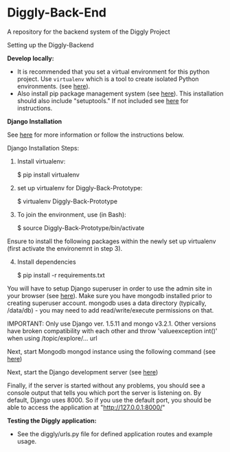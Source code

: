 # Diggly-Back-End
A repository for the backend system of the Diggly Project

Setting up the Diggly-Backend

**Develop locally:**
  - It is recommended that you set a virtual environment for this python project. Use `virtualenv` which is a tool to create isolated Python environments. (see [here](https://pypi.python.org/pypi/virtualenv)).
  - Also install pip package management system (see [here](https://pip.pypa.io/en/stable/installing/)). This installation should also include "setuptools." If not included see [here](https://pip.pypa.io/en/stable/installing/#pip-included-with-python) for instructions.

**Django Installation**

See [here](http://django-mongodb-engine.readthedocs.org/en/latest/topics/setup.html#installation) for more information or follow the instructions below.

Django Installation Steps:
  1. Install virtualenv:
  
        $ pip install virtualenv
  
  2. set up virtualenv for Diggly-Back-Prototype:
  
        $ virtualenv Diggly-Back-Prototype
      
  3. To join the environment, use (in Bash):
  
        $ source Diggly-Back-Prototype/bin/activate
      
  Ensure to install the following packages within the newly set up virtualenv (first activate the environemnt in step 3).

  4. Install dependencies

        $ pip install -r requirements.txt
      

You will have to setup Django superuser in order to use the admin site in your browser (see [here](https://docs.djangoproject.com/en/1.9/intro/tutorial02/#introducing-the-django-admin)). Make sure you have mongodb installed prior to creating superuser account. mongodb uses a data directory (typically, /data/db) - you may need to add read/write/execute permissions on that.

IMPORTANT: Only use Django ver. 1.5.11 and mongo v3.2.1. Other versions have broken compatibility with each other and throw 'valueexception int()' when using /topic/explore/... url

Next, start Mongodb mongod instance using the following command (see [here](https://docs.mongodb.org/manual/tutorial/manage-mongodb-processes/#start-mongod-processes))
  
Next, start the Django development server (see [here](https://docs.djangoproject.com/en/1.9/intro/tutorial01/#the-development-server)) 

Finally, if the server is started without any problems, you should see a console output that tells you which port the server is listening on. By default, Django uses 8000. So if you use the default port, you should be able to access the application at "http://127.0.0.1:8000/"

**Testing the Diggly application:**
  - See the diggly/urls.py file for defined application routes and example usage.
